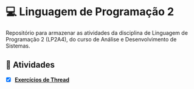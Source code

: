 # 💻 Linguagem de Programação 2

Repositório para armazenar as atividades da disciplina de Linguagem de Programação 2 (LP2A4), do curso de Análise e Desenvolvimento de Sistemas.

## 📁 Atividades

- [x] **[Exercícios de Thread](https://github.com/Amanda-Shitara/LP2A4/blob/main/Atividades/ExercicioThreads.java)**

